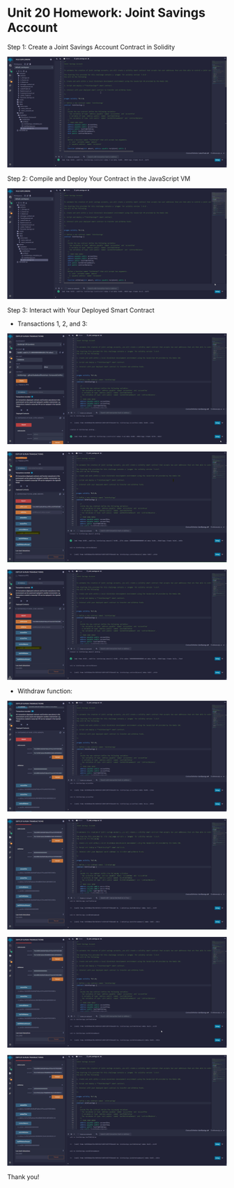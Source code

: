 # Unit 20 Homework: Joint Savings Account

Step 1: Create a Joint Savings Account Contract in Solidity

![Code](https://github.com/Sadiakbar/Blockchain-Homework/blob/main/Unit%2020/Execution_Results/Code.gif)

Step 2: Compile and Deploy Your Contract in the JavaScript VM

![Compilation_Deployment](https://github.com/Sadiakbar/Blockchain-Homework/blob/main/Unit%2020/Execution_Results/Compilation_Deployment.gif)

Step 3: Interact with Your Deployed Smart Contract

* Transactions 1, 2, and 3:

![Deposit](https://github.com/Sadiakbar/Blockchain-Homework/blob/main/Unit%2020/Execution_Results/Deposit.gif)

![1Ether](https://github.com/Sadiakbar/Blockchain-Homework/blob/main/Unit%2020/Execution_Results/1Ether.jpg)

![Deposit_Complete](https://github.com/Sadiakbar/Blockchain-Homework/blob/main/Unit%2020/Execution_Results/Deposit_Complete.jpg)

* Withdraw function:

![WDW_1](https://github.com/Sadiakbar/Blockchain-Homework/blob/main/Unit%2020/Execution_Results/WDW_1.gif)

![WDW_1](https://github.com/Sadiakbar/Blockchain-Homework/blob/main/Unit%2020/Execution_Results/WDW_1.jpg)

![WDW_2](https://github.com/Sadiakbar/Blockchain-Homework/blob/main/Unit%2020/Execution_Results/WDW_2.gif)

![WDW_2](https://github.com/Sadiakbar/Blockchain-Homework/blob/main/Unit%2020/Execution_Results/WDW_2.jpg)


Thank you!
